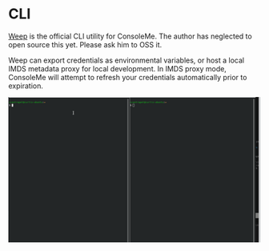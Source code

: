# CLI

[Weep](https://github.com/Netflix/weep) is the official CLI utility for ConsoleMe. The author has neglected to open source this yet. Please ask him to OSS it.

Weep can export credentials as environmental variables, or host a local IMDS metadata proxy for local development. In IMDS proxy mode, ConsoleMe will attempt to refresh your credentials automatically prior to expiration.

![](../.gitbook/assets/weep.gif)
